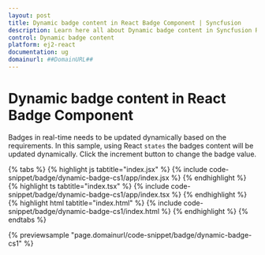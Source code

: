 ```yaml
---
layout: post
title: Dynamic badge content in React Badge Component | Syncfusion
description: Learn here all about Dynamic badge content in Syncfusion React Badge Component of Syncfusion Essential JS 2 and more.
control: Dynamic badge content 
platform: ej2-react
documentation: ug
domainurl: ##DomainURL##
---
```


# Dynamic badge content in React Badge Component

Badges in real-time needs to be updated dynamically based on the requirements. In this sample, using React `states`
the badges content will be updated dynamically. Click the increment button to change the badge value.

{% tabs %}
{% highlight js tabtitle="index.jsx" %}
{% include code-snippet/badge/dynamic-badge-cs1/app/index.jsx %}
{% endhighlight %}
{% highlight ts tabtitle="index.tsx" %}
{% include code-snippet/badge/dynamic-badge-cs1/app/index.tsx %}
{% endhighlight %}
{% highlight html tabtitle="index.html" %}
{% include code-snippet/badge/dynamic-badge-cs1/index.html %}
{% endhighlight %}
{% endtabs %}
        
{% previewsample "page.domainurl/code-snippet/badge/dynamic-badge-cs1" %}
